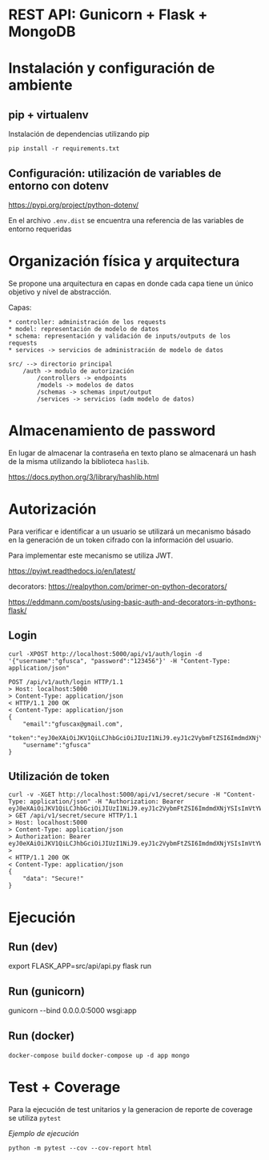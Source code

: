 # REST API: Gunicorn + Flask + MongoDB

# Instalación y configuración de ambiente

## pip + virtualenv

Instalación de dependencias utilizando pip

`pip install -r requirements.txt`

## Configuración: utilización de variables de entorno con dotenv

https://pypi.org/project/python-dotenv/

En el archivo `.env.dist` se encuentra una referencia de las variables de entorno requeridas

# Organización física y arquitectura

Se propone una arquitectura en capas en donde cada capa tiene un único objetivo y nível de abstracción.

Capas:

    * controller: administración de los requests
    * model: representación de modelo de datos 
    * schema: representación y validación de inputs/outputs de los requests
    * services -> servicios de administración de modelo de datos

```
src/ --> directorio principal
    /auth -> modulo de autorización
        /controllers -> endpoints
        /models -> modelos de datos
        /schemas -> schemas input/output
        /services -> servicios (adm modelo de datos)
```

# Almacenamiento de password
En lugar de almacenar la contraseña en texto plano se almacenará un hash de la misma utilizando la biblioteca `haslib`.

https://docs.python.org/3/library/hashlib.html

# Autorización
Para verificar e identificar a un usuario se utilizará un mecanismo básado en la generación de un token cifrado con la información del usuario.
 
Para implementar este mecanismo se utiliza JWT. 

https://pyjwt.readthedocs.io/en/latest/

decorators: https://realpython.com/primer-on-python-decorators/

https://eddmann.com/posts/using-basic-auth-and-decorators-in-pythons-flask/

## Login
```
curl -XPOST http://localhost:5000/api/v1/auth/login -d '{"username":"gfusca", "password":"123456"}' -H "Content-Type: application/json"

POST /api/v1/auth/login HTTP/1.1
> Host: localhost:5000
> Content-Type: application/json
< HTTP/1.1 200 OK
< Content-Type: application/json
{   
    "email":"gfuscax@gmail.com",
    "token":"eyJ0eXAiOiJKV1QiLCJhbGciOiJIUzI1NiJ9.eyJ1c2VybmFtZSI6ImdmdXNjYSIsImVtYWlsIjoiZ2Z1c2NheEBnbWFpbC5jb20if",
    "username":"gfusca"
}
```

## Utilización de token
```
curl -v -XGET http://localhost:5000/api/v1/secret/secure -H "Content-Type: application/json" -H "Authorization: Bearer eyJ0eXAiOiJKV1QiLCJhbGciOiJIUzI1NiJ9.eyJ1c2VybmFtZSI6ImdmdXNjYSIsImVtYWlsIjoiZ2Z1c2NheEBnbWFpbC5jb20ifQ.XTt7jRuTZ_gV9FSMffbFsdRuNwT44CR0TIAYwQpa7ZA"
> GET /api/v1/secret/secure HTTP/1.1
> Host: localhost:5000
> Content-Type: application/json
> Authorization: Bearer eyJ0eXAiOiJKV1QiLCJhbGciOiJIUzI1NiJ9.eyJ1c2VybmFtZSI6ImdmdXNjYSIsImVtYWlsIjoiZ2Z1c2NheEBnbWFpbC5jb20ifQ.XTt7jRuTZ_gV9FSMffbFsdRuNwT44CR0TIAYwQpa7ZA
>
< HTTP/1.1 200 OK
< Content-Type: application/json
{
    "data": "Secure!"
}
```

# Ejecución

## Run (dev)
export FLASK_APP=src/api/api.py flask run

## Run (gunicorn)
gunicorn --bind 0.0.0.0:5000 wsgi:app

## Run (docker)
`docker-compose build`
`docker-compose up -d app mongo`

# Test + Coverage
Para la ejecución de test unitarios y la generacion de reporte de coverage se utiliza `pytest`

*Ejemplo de ejecución*

`python -m pytest --cov --cov-report html`

